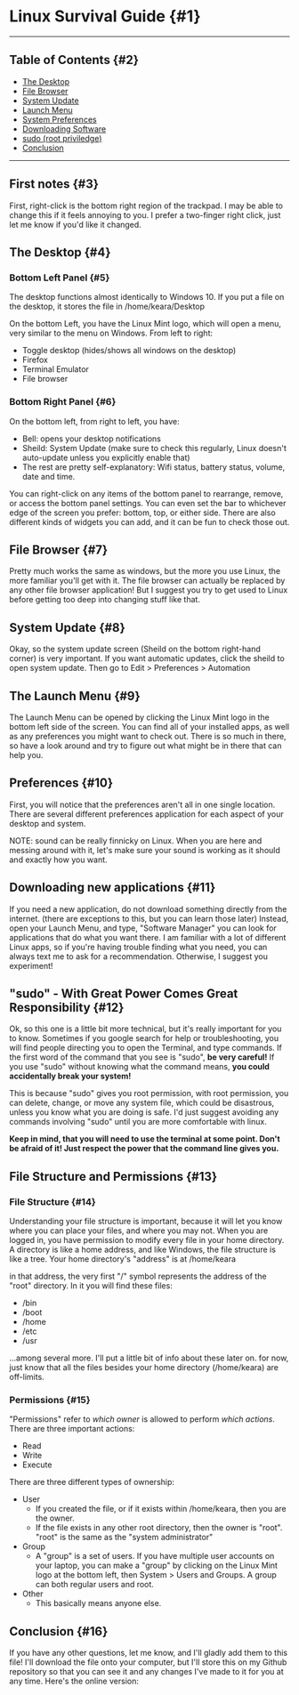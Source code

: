 # Linux Survival Guide {#1}
---
## Table of Contents {#2}
- [The Desktop](4)
- [File Browser](7)
- [System Update](8)
- [Launch Menu](9)
- [System Preferences](10)
- [Downloading Software](11)
- [sudo (root priviledge)](12)
- [Conclusion](16)
---
## First notes {#3}

First, right-click is the bottom right region of the trackpad. I may be able to
change this if it feels annoying to you. I prefer a two-finger right click, just
let me know if you'd like it changed.

## The Desktop {#4}
### Bottom Left Panel {#5}
The desktop functions almost identically to Windows 10. If you put a file on the
desktop, it stores the file in /home/keara/Desktop

On the bottom Left, you have the Linux Mint logo, which will open a menu, very
similar to the menu on Windows. From left to right:
- Toggle desktop (hides/shows all windows on the desktop)
- Firefox
- Terminal Emulator
- File browser

### Bottom Right Panel {#6}
On the bottom left, from right to left, you have:
- Bell: opens your desktop notifications
- Sheild: System Update (make sure to check this regularly, Linux doesn't
  auto-update unless you explicitly enable that)
- The rest are pretty self-explanatory: Wifi status, battery status, volume,
  date and time.

You can right-click on any items of the bottom panel to rearrange, remove, or
access the bottom panel settings. You can even set the bar to whichever edge of
the screen you prefer: bottom, top, or either side. There are also different
kinds of widgets you can add, and it can be fun to check those out.

## File Browser {#7}
Pretty much works the same as windows, but the more you use Linux, the more
familiar you'll get with it. The file browser can actually be replaced by any
other file browser application! But I suggest you try to get used to Linux
before getting too deep into changing stuff like that.

## System Update {#8}
Okay, so the system update screen (Sheild on the bottom right-hand corner) is
very important. If you want automatic updates, click the sheild to open system
update. Then go to Edit > Preferences > Automation

## The Launch Menu {#9}
The Launch Menu can be opened by clicking the Linux Mint logo in the bottom left
side of the screen. You can find all of your installed apps, as well as any
preferences you might want to check out. There is so much in there, so have a
look around and try to figure out what might be in there that can help you.

## Preferences  {#10}
First, you will notice that the preferences aren't all in one single location.
There are several different preferences application for each aspect of your
desktop and system. 

NOTE: sound can be really finnicky on Linux. When you are here and messing
around with it, let's make sure your sound is working as it should and exactly
how you want.

## Downloading new applications {#11}
If you need a new application, do not download something directly from the
internet. (there are exceptions to this, but you can learn those later) Instead,
open your Launch Menu, and type, "Software Manager" you can look for
applications that do what you want there. I am familiar with a lot of different
Linux apps, so if you're having trouble finding what you need, you can always
text me to ask for a recommendation. Otherwise, I suggest you experiment!

## "sudo" - With Great Power Comes Great Responsibility  {#12}
Ok, so this one is a little bit more technical, but it's really important for
you to know. Sometimes if you google search for help or troubleshooting, you
will find people directing you to open the Terminal, and type commands. If the
first word of the command that you see is "sudo", **be very careful!** If you use
"sudo" without knowing what the command means, **you could accidentally break your
system!**

This is because "sudo" gives you root permission, with root permission, you can
delete, change, or move any system file, which could be disastrous, unless you
know what you are doing is safe. I'd just suggest avoiding any commands
involving "sudo" until you are more comfortable with linux.

**Keep in mind, that you will need to use the terminal at some point. Don't be
afraid of it! Just respect the power that the command line gives you.**

## File Structure and Permissions {#13}
### File Structure {#14}
Understanding your file structure is important, because it will let you know
where you can place your files, and where you may not. When you are logged in,
you have permission to modify every file in your home directory. A directory is
like a home address, and like Windows, the file structure is like a tree. Your
home directory's "address" is at /home/keara

in that address, the very first "/" symbol represents the address of the "root"
directory. In it you will find these files:
- /bin
- /boot
- /home
- /etc
- /usr

...among several more. I'll put a little bit of info about these later on. for
now, just know that all the files besides your home directory (/home/keara) are
off-limits.

### Permissions {#15}

"Permissions" refer to _which owner_ is allowed to perform _which actions_. There are
three important actions:
- Read
- Write
- Execute

There are three different types of ownership:
- User
	- If you created the file, or if it exists within /home/keara, then you
	  are the owner.
	- If the file exists in any other root directory, then the owner is
	  "root". "root" is the same as the "system administrator"
- Group
	- A "group" is a set of users. If you have multiple user accounts on
	  your laptop, you can make a "group" by clicking on the Linux Mint logo
	  at the bottom left, then System > Users and Groups. A group can
	  both regular users and root.
- Other
	- This basically means anyone else.

## Conclusion {#16}
If you have any other questions, let me know, and I'll gladly add them to this
file! I'll download the file onto your computer, but I'll store this on my
Github repository so that you can see it and any changes I've made to it for you
at any time. Here's the online version:
